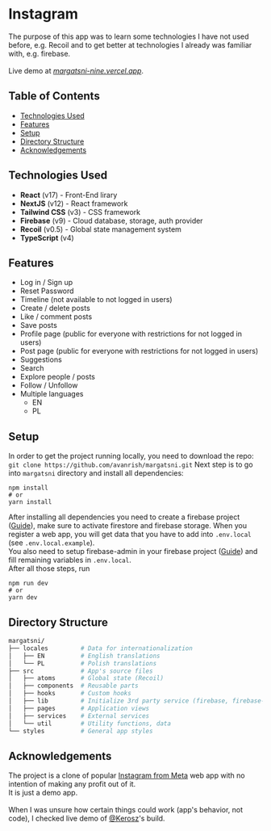 # Instagram

The purpose of this app was to learn some technologies I have not used before, e.g. Recoil and to get better at technologies I already was familiar with, e.g. firebase.
\
\
Live demo at [_margatsni-nine.vercel.app_](http://margatsni-nine.vercel.app/).

## Table of Contents

- [Technologies Used](#technologies-used)
- [Features](#features)
- [Setup](#setup)
- [Directory Structure](#directory-structure)
- [Acknowledgements](#acknowledgements)

## Technologies Used

- **React** (v17) - Front-End lirary
- **NextJS** (v12) - React framework
- **Tailwind CSS** (v3) - CSS framework
- **Firebase** (v9) - Cloud database, storage, auth provider
- **Recoil** (v0.5) - Global state management system
- **TypeScript** (v4)

## Features

- Log in / Sign up
- Reset Password
- Timeline (not available to not logged in users)
- Create / delete posts
- Like / comment posts
- Save posts
- Profile page (public for everyone with restrictions for not logged in users)
- Post page (public for everyone with restrictions for not logged in users)
- Suggestions
- Search
- Explore people / posts
- Follow / Unfollow
- Multiple languages
  - EN
  - PL

## Setup

In order to get the project running locally, you need to download the repo: `git clone https://github.com/avanrish/margatsni.git`
Next step is to go into `margatsni` directory and install all dependencies:

```
npm install
# or
yarn install
```

After installing all dependencies you need to create a firebase project ([Guide](https://firebase.google.com/docs/web/setup)), make sure to activate firestore and firebase storage. When you register a web app, you will get data that you have to add into `.env.local` (see `.env.local.example`).\
You also need to setup firebase-admin in your firebase project ([Guide](https://firebase.google.com/docs/admin/setup)) and fill remaining variables in `.env.local`.\
After all those steps, run

```
npm run dev
# or
yarn dev
```

## Directory Structure

```sh
margatsni/
├── locales         # Data for internationalization
│   ├── EN          # English translations
│   └── PL          # Polish translations
├── src             # App's source files
│   ├── atoms       # Global state (Recoil)
│   ├── components  # Reusable parts
│   ├── hooks       # Custom hooks
│   ├── lib         # Initialize 3rd party service (firebase, firebase-admin)
│   ├── pages       # Application views
│   ├── services    # External services
│   └── util        # Utility functions, data
└── styles          # General app styles
```

## Acknowledgements

The project is a clone of popular [Instagram from Meta](https://instagram.com) web app with no intention of making any profit out of it.\
It is just a demo app.\
\
When I was unsure how certain things could work (app's behavior, not code), I checked live demo of [@Kerosz](https://github.com/Kerosz)'s build.
